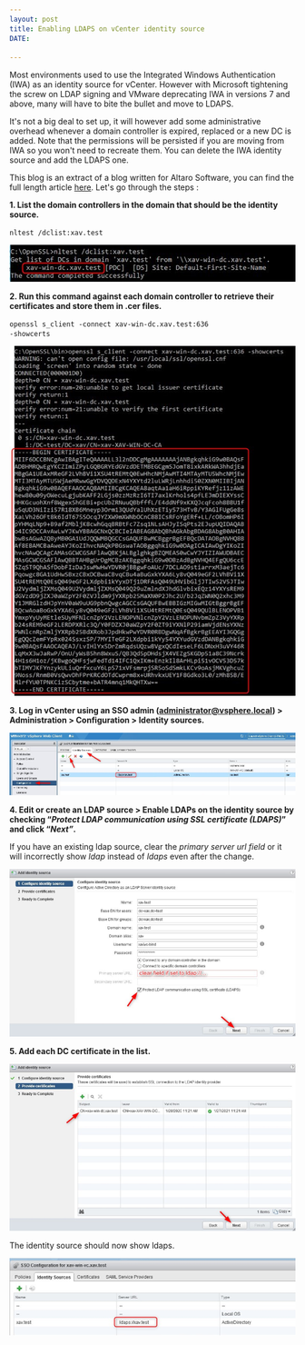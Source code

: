```yaml
---
layout: post
title: Enabling LDAPS on vCenter identity source
DATE: 

---
```

Most environments used to use the Integrated Windows Authentication (IWA) as an identity source for vCenter. However with Microsoft tightening the screw on LDAP signing and VMware deprecating IWA in versions 7 and above, many will have to bite the bullet and move to LDAPS.

It's not a big deal to set up, it will however add some administrative overhead whenever a domain controller is expired, replaced or a new DC is added. Note that the permissions will be persisted if you are moving from IWA so you won't need to recreate them. You can delete the IWA identity source and add the LDAPS one.

This blog is an extract of a blog written for Altaro Software, you can find the full length article [here](https://www.altaro.com/vmware/understanding-ldap-binding-signing/). Let's go through the steps :

**1. List the domain controllers in the domain that should be the identity source.**

<code>nltest /dclist:xav.test</code>

![](/img/1.-List-all-domain-controllers-in-the-domain.png)

**2. Run this command against each domain controller to retrieve their certificates and store them in .cer files.**

<code>openssl s_client -connect xav-win-dc.xav.test:636 -showcerts</code>

![](/img/2.-Retrieve-the-certificates-of-each-domain-controller.png)

**3. Log in vCenter using an SSO admin (administrator@vsphere.local) > Administration > Configuration > Identity sources.**

![](/img/4.-Log-in-vCenter-using-an-SSO-admin.png)

**4. Edit or create an LDAP source > Enable LDAPs on the identity source by checking “_Protect LDAP communication using SSL certificate (LDAPS)_” and click “_Next”_.**

If you have an existing ldap source, clear the _primary server url field_ or it will incorrectly show _ldap_ instead of _ldaps_ even after the change.

![](/img/5.-Edit-the-LDAP-source.png)

**5. Add each DC certificate in the list.**

![](/img/Click-22Next22-and-finish.png)

The identity source should now show ldaps.

![](/img/7.-Complete-the-wizard.png)